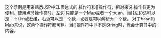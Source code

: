 这个示例是用来熟悉JSP中EL表达式的.操作符和\[\]操作符，相对来说.操作符更为便利，使用点号操作符时，左边
只能是一个Map或者一个bean，而\[\]左边还可以是一个List或数组，右边可以是一个数，或者是可以解析为一个数。
对于bean和Map来说，这两个操作符都可用。当\[\]操作符中间不是String时，就会计算其中的内容。